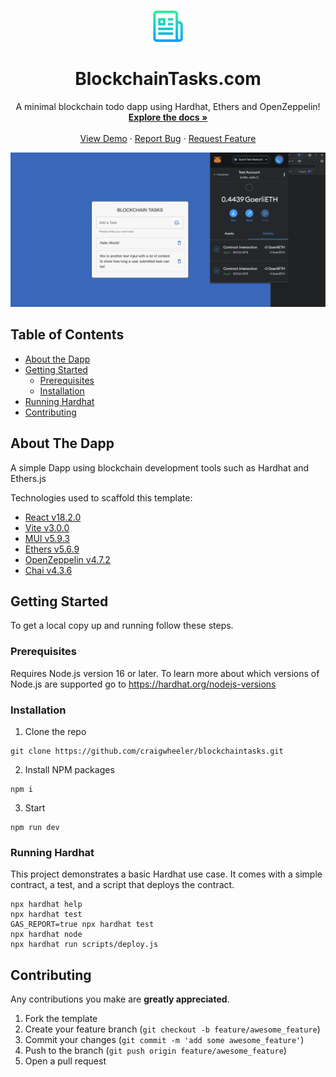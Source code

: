<!-- README LOGO -->
<br />
<p align="center">
  <a href="">
    <img src="client/src/assets/logo.png" alt="Logo" width="50" height="50">
  </a>

  <h1 align="center">BlockchainTasks.com</h1>

  <p align="center">
    A minimal blockchain todo dapp using Hardhat, Ethers and OpenZeppelin!<br />
    <a href=""><strong>Explore the docs »</strong></a><br /><br />
    <a href="https://blockchaintasks.com">View Demo</a> · <a href="">Report Bug</a> · <a href="">Request Feature</a>
  </p>

  <p align="center">
    <a href="">   
      <img src="client/src/assets/blockchain-tasks.png" alt="Blockchain Tasks" >
    </a>
  </p>

## Table of Contents
- [About the Dapp](#about-the-dapp)
- [Getting Started](#getting-started)
  - [Prerequisites](#prerequisites)
  - [Installation](#installation)
- [Running Hardhat](#running-hardhat)
- [Contributing](#contributing)

## About The Dapp
A simple Dapp using blockchain development tools such as Hardhat and Ethers.js

Technologies used to scaffold this template:

- [React v18.2.0](https://reactjs.org/versions/)
- [Vite v3.0.0](https://vitejs.dev/)
- [MUI v5.9.3](https://mui.com/versions/)
- [Ethers v5.6.9](https://docs.ethers.io/v5/)
- [OpenZeppelin v4.7.2](https://www.openzeppelin.com/)
- [Chai v4.3.6](https://www.chaijs.com/)

## Getting Started
To get a local copy up and running follow these steps.

### Prerequisites
Requires Node.js version 16 or later. To learn more about which versions of Node.js are supported go to https://hardhat.org/nodejs-versions


### Installation
1. Clone the repo

```
git clone https://github.com/craigwheeler/blockchaintasks.git
```

2. Install NPM packages

```
npm i
```

3. Start

```
npm run dev
```

### Running Hardhat
This project demonstrates a basic Hardhat use case. It comes with a simple contract, a test, and a script that deploys the contract.

```
npx hardhat help
npx hardhat test
GAS_REPORT=true npx hardhat test
npx hardhat node
npx hardhat run scripts/deploy.js
```
## Contributing
Any contributions you make are **greatly appreciated**.

1. Fork the template
2. Create your feature branch (`git checkout -b feature/awesome_feature`)
3. Commit your changes (`git commit -m 'add some awesome_feature'`)
4. Push to the branch (`git push origin feature/awesome_feature`)
5. Open a pull request